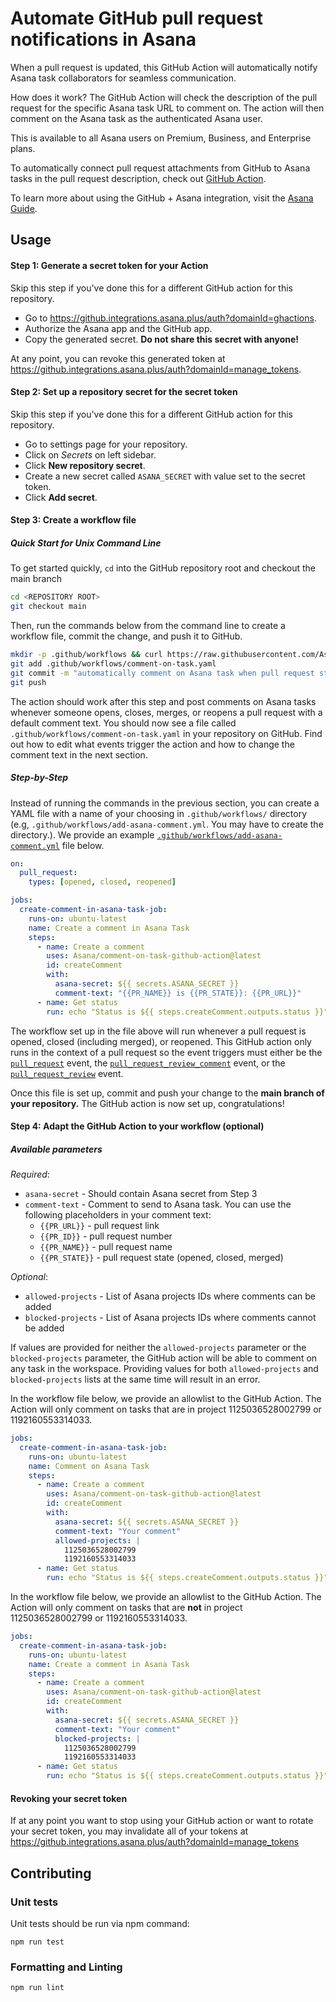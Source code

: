 # Automate GitHub pull request notifications in Asana

When a pull request is updated, this GitHub Action will automatically notify Asana task collaborators for seamless communication. 

How does it work? The GitHub Action will check the description of the pull request for the specific Asana task URL to comment on. The action will then comment on the Asana task as the authenticated Asana user.

This is available to all Asana users on Premium, Business, and Enterprise plans. 

To automatically connect pull request attachments from GitHub to Asana tasks in the pull request description, check out [GitHub Action](https://github.com/Asana/create-app-attachment-github-action).

To learn more about using the GitHub + Asana integration, visit the [Asana Guide](https://asana.com/guide/help/api/github).

## Usage

#### Step 1: Generate a secret token for your Action

Skip this step if you've done this for a different GitHub action for this repository.

* Go to https://github.integrations.asana.plus/auth?domainId=ghactions.
* Authorize the Asana app and the GitHub app.
* Copy the generated secret. **Do not share this secret with anyone!**

At any point, you can revoke this generated token at https://github.integrations.asana.plus/auth?domainId=manage_tokens.

#### Step 2: Set up a repository secret for the secret token

Skip this step if you've done this for a different GitHub action for this repository.

* Go to settings page for your repository.
* Click on *Secrets* on left sidebar.
* Click **New repository secret**.
* Create a new secret called `ASANA_SECRET` with value set to the secret token.
* Click **Add secret**.

#### Step 3: Create a workflow file

##### Quick Start for Unix Command Line
To get started quickly, `cd` into the GitHub repository root and checkout the main branch

```sh
cd <REPOSITORY ROOT>
git checkout main
```

Then, run the commands below from the command line to create a workflow file, commit the change, and push it to GitHub. 

```sh
mkdir -p .github/workflows && curl https://raw.githubusercontent.com/Asana/comment-on-task-github-action/main/example-workflow-file.yaml --output .github/workflows/comment-on-task.yaml
git add .github/workflows/comment-on-task.yaml
git commit -m "automatically comment on Asana task when pull request status changes"
git push
```

The action should work after this step and post comments on Asana tasks whenever someone opens, closes, merges, or reopens a pull request with a default comment text. You should now see a file called `.github/workflows/comment-on-task.yaml` in your repository on GitHub.  Find out how to edit what events trigger the action and how to change the comment text in the next section.

##### Step-by-Step

Instead of running the commands in the previous section, you can create a YAML file with a name of your choosing in `.github/workflows/` directory (e.g, `.github/workflows/add-asana-comment.yml`. You may have to create the directory.). We provide an example [`.github/workflows/add-asana-comment.yml`](https://raw.githubusercontent.com/Asana/comment-on-task-github-action/main/example-workflow-file.yaml) file below.

```yaml
on:
  pull_request:
    types: [opened, closed, reopened]

jobs:
  create-comment-in-asana-task-job:
    runs-on: ubuntu-latest
    name: Create a comment in Asana Task
    steps:
      - name: Create a comment
        uses: Asana/comment-on-task-github-action@latest
        id: createComment
        with:
          asana-secret: ${{ secrets.ASANA_SECRET }}
          comment-text: "{{PR_NAME}} is {{PR_STATE}}: {{PR_URL}}"
      - name: Get status
        run: echo "Status is ${{ steps.createComment.outputs.status }}"
```

The workflow set up in the file above will run whenever a pull request is opened, closed (including merged), or reopened. This GitHub action only runs in the context of a pull request so the event triggers must either be the [`pull_request`](https://docs.github.com/en/developers/webhooks-and-events/webhooks/webhook-events-and-payloads#pull_request) event, the [`pull_request_review_comment`](https://docs.github.com/en/developers/webhooks-and-events/webhooks/webhook-events-and-payloads#pull_request_review_comment) event, or the [`pull_request_review`](https://docs.github.com/en/developers/webhooks-and-events/webhooks/webhook-events-and-payloads#pull_request_review) event. 

Once this file is set up, commit and push your change to the **main branch of your repository.** The GitHub action is now set up, congratulations!

#### Step 4: Adapt the GitHub Action to your workflow (optional)

##### Available parameters

*Required*:

* ```asana-secret``` - Should contain Asana secret from Step 3
* ```comment-text``` - Comment to send to Asana task. You can use the following placeholders in your comment text:
  * ```{{PR_URL}}``` - pull request link
  * ```{{PR_ID}}``` - pull request number
  * ```{{PR_NAME}}``` - pull request name
  * ```{{PR_STATE}}```  - pull request state (opened, closed, merged)

*Optional*:

* ```allowed-projects``` - List of Asana projects IDs where comments can be added
* ```blocked-projects``` - List of Asana projects IDs where comments cannot be added

If values are provided for neither the `allowed-projects` parameter or the `blocked-projects` parameter, the GitHub action will be able to comment on any task in the workspace. Providing values for both ```allowed-projects``` and ```blocked-projects``` lists at the same time will result in an error.

In the workflow file below, we provide an allowlist to the GitHub Action. The Action will only comment on tasks that are in project 1125036528002799 or 1192160553314033.

``` yaml
jobs:
  create-comment-in-asana-task-job:
    runs-on: ubuntu-latest
    name: Comment on Asana Task
    steps:
      - name: Create a comment
        uses: Asana/comment-on-task-github-action@latest
        id: createComment
        with:
          asana-secret: ${{ secrets.ASANA_SECRET }}
          comment-text: "Your comment"
          allowed-projects: |
            1125036528002799
            1192160553314033
      - name: Get status
        run: echo "Status is ${{ steps.createComment.outputs.status }}"
```

In the workflow file below, we provide an allowlist to the GitHub Action. The Action will only comment on tasks that are **not** in project 1125036528002799 or 1192160553314033.

```yaml
jobs:
  create-comment-in-asana-task-job:
    runs-on: ubuntu-latest
    name: Create a comment in Asana Task
    steps:
      - name: Create a comment
        uses: Asana/comment-on-task-github-action@latest
        id: createComment
        with:
          asana-secret: ${{ secrets.ASANA_SECRET }}
          comment-text: "Your comment"
          blocked-projects: |
            1125036528002799
            1192160553314033
      - name: Get status
        run: echo "Status is ${{ steps.createComment.outputs.status }}"
```

#### Revoking your secret token

If at any point you want to stop using your GitHub action or want to rotate your secret token, you may invalidate all of your tokens at https://github.integrations.asana.plus/auth?domainId=manage_tokens

## Contributing

### Unit tests

Unit tests should be run via npm command:

```npm run test```

### Formatting and Linting

```npm run lint```
